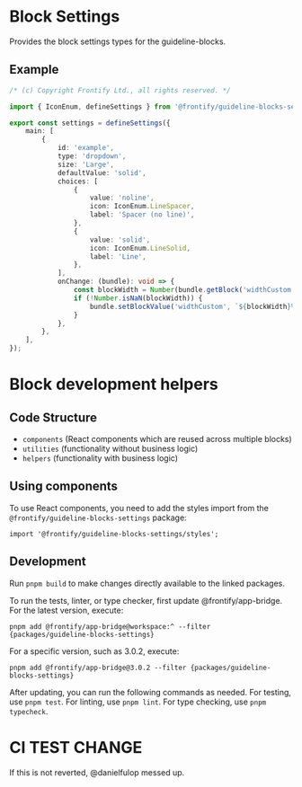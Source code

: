 # Block Settings

Provides the block settings types for the guideline-blocks.

## Example

```ts
/* (c) Copyright Frontify Ltd., all rights reserved. */

import { IconEnum, defineSettings } from '@frontify/guideline-blocks-settings';

export const settings = defineSettings({
    main: [
        {
            id: 'example',
            type: 'dropdown',
            size: 'Large',
            defaultValue: 'solid',
            choices: [
                {
                    value: 'noline',
                    icon: IconEnum.LineSpacer,
                    label: 'Spacer (no line)',
                },
                {
                    value: 'solid',
                    icon: IconEnum.LineSolid,
                    label: 'Line',
                },
            ],
            onChange: (bundle): void => {
                const blockWidth = Number(bundle.getBlock('widthCustom')?.value);
                if (!Number.isNaN(blockWidth)) {
                    bundle.setBlockValue('widthCustom', `${blockWidth}%`);
                }
            },
        },
    ],
});
```

# Block development helpers

## Code Structure

-   `components` (React components which are reused across multiple blocks)
-   `utilities` (functionality without business logic)
-   `helpers` (functionality with business logic)

## Using components

To use React components, you need to add the styles import from the `@frontify/guideline-blocks-settings` package:

```
import '@frontify/guideline-blocks-settings/styles';
```

## Development

Run `pnpm build` to make changes directly available to the linked packages.

To run the tests, linter, or type checker, first update @frontify/app-bridge. For the latest version, execute:

```
pnpm add @frontify/app-bridge@workspace:^ --filter {packages/guideline-blocks-settings}
```

For a specific version, such as 3.0.2, execute:

```
pnpm add @frontify/app-bridge@3.0.2 --filter {packages/guideline-blocks-settings}
```

After updating, you can run the following commands as needed. For testing, use `pnpm test`. For linting, use `pnpm lint`. For type checking, use `pnpm typecheck`.

# CI TEST CHANGE

If this is not reverted, @danielfulop messed up.
